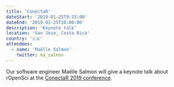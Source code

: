 ```yaml
---
title: 'ConectaR'
dateStart: '2019-01-25T9:15:00'
dateEnd: '2019-01-25T10:00:00'
description: 'Keynote talk'
location: 'San Jose, Costa Rica'
country: '🇨🇷'
attendees:
  - name: 'Maëlle Salmon'
    twitter: ma_salmon
---
```


Our software engineer Maëlle Salmon will give a keynote talk about rOpenSci at the [ConectaR 2019 conference](https://www.conectar2019.org/).